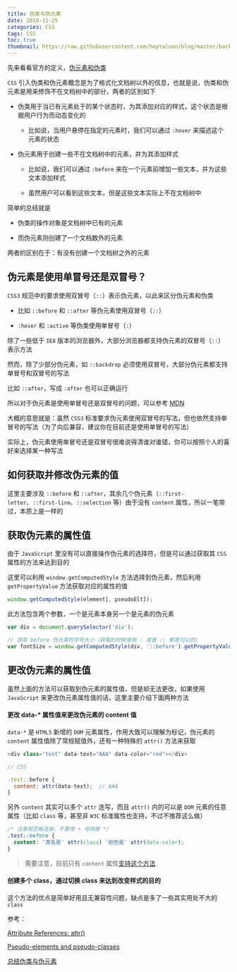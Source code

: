 ```yaml
---
title: 伪类与伪元素
date: 2018-11-25
categories: CSS
tags: CSS
toc: true
thumbnail: https://raw.githubusercontent.com/heptaluan/blog/master/backups/cdn/cover/04.jpg
---
```


先来看看官方的定义，[伪元素和伪类](https://www.w3.org/TR/CSS2/selector.html#pseudo-elements)

`CSS` 引入伪类和伪元素概念是为了格式化文档树以外的信息，也就是说，伪类和伪元素是用来修饰不在文档树中的部分，两者的区别如下

<!--more-->

* 伪类用于当已有元素处于的某个状态时，为其添加对应的样式，这个状态是根据用户行为而动态变化的

  * 比如说，当用户悬停在指定的元素时，我们可以通过 `:hover` 来描述这个元素的状态

* 伪元素用于创建一些不在文档树中的元素，并为其添加样式

  * 比如说，我们可以通过 `:before` 来在一个元素前增加一些文本，并为这些文本添加样式
  
  * 虽然用户可以看到这些文本，但是这些文本实际上不在文档树中

简单的总结就是

* 伪类的操作对象是文档树中已有的元素

* 而伪元素则创建了一个文档数外的元素

两者的区别在于：有没有创建一个文档树之外的元素


## 伪元素是使用单冒号还是双冒号？

`CSS3` 规范中的要求使用双冒号（`::`）表示伪元素，以此来区分伪元素和伪类

* 比如 `::before` 和 `::after` 等伪元素使用双冒号（`::`）

* `:hover` 和 `:active` 等伪类使用单冒号（`:`）

除了一些低于 `IE8` 版本的浏览器外，大部分浏览器都支持伪元素的双冒号（`::`）表示方法

然而，除了少部分伪元素，如 `::backdrop` 必须使用双冒号，大部分伪元素都支持单冒号和双冒号的写法

比如 `::after`，写成 `:after` 也可以正确运行

所以对于伪元素是使用单冒号还是双冒号的问题，可以参考 [MDN](https://developer.mozilla.org/en-US/docs/Learn/CSS/Introduction_to_CSS/Selectors#CSS3_pseudo-element_double_colon_syntax)

大概的意思就是：虽然 `CSS3` 标准要求伪元素使用双冒号的写法，但也依然支持单冒号的写法（为了向后兼容，建议你在目前还是使用单冒号的写法）

实际上，伪元素使用单冒号还是双冒号很难说得清谁对谁错，你可以按照个人的喜好来选择某一种写法



## 如何获取并修改伪元素的值

这里主要涉及 `::before` 和 `::after`，其余几个伪元素（`::first-letter`、`::first-line`、`::selection` 等）由于没有 `content` 属性，所以一笔带过，本质上是一样的




## 获取伪元素的属性值

由于 `JavaScript` 里没有可以直接操作伪元素的选择符，但是可以通过获取其 `CSS` 属性的方法来达到目的

这里可以利用 `window.getComputedStyle` 方法选择到伪元素，然后利用 `getPropertyValue` 方法获取对应的属性的值

```js
window.getComputedStyle(element[, pseudoElt]);
```

此方法包含两个参数，一个是元素本身另一个是元素的伪元素

```js
var div = document.querySelector('div');

// 获取 before 伪元素的字号大小（获取的时候使用 : 或者 :: 都是可以的）
var fontSize = window.getComputedStyle(div, '::before').getPropertyValue('content');
```



## 更改伪元素的属性值

虽然上面的方法可以获取到伪元素的属性值，但是却无法更改，如果使用 `JavaScript` 来更改伪元素属性值的话，这里主要介绍下面两种方法


#### 更改 data-* 属性值来更改伪元素的 content 值

`data-*` 是 `HTML5` 新增的 `DOM` 元素属性，作用大致可以理解为标记，伪元素的 `content` 属性值除了常规赋值外，还有一种特殊的 `attr()` 方法来获取

```js
<div class="test" data-text="AAA" data-color="red"></div>

// CSS

.test::before {
  content: attr(data-text);  // AAA
}
```

另外 `content` 其实可以多个 `attr` 连写，而且 `attr()` 内的可以是 `DOM` 元素的任意属性（比如 `class` 等，甚至非 `W3C` 标准属性也支持，不过不推荐这么做）

```css
/* 注意用空格连接，不要用 + 号拼接 */
.test::before {
  content: '类名是' attr(class) '颜色是' attr(data-color);
}
```

> 需要注意，目前只有 `content` 属性[支持这个方法](https://www.w3.org/TR/css3-values/#attr-notation)


#### 创建多个 class，通过切换 class 来达到改变样式的目的

这个方法的优点是简单好用且无兼容性问题，缺点是多了一些其实用处不大的 `class`


参考：

[Attribute References: attr()](https://www.w3.org/TR/css3-values/#attr-notation)

[Pseudo-elements and pseudo-classes](https://www.w3.org/TR/CSS2/selector.html#pseudo-elements)

[总结伪类与伪元素](http://www.alloyteam.com/2016/05/summary-of-pseudo-classes-and-pseudo-elements/)